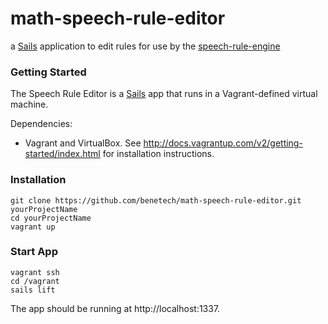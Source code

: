 # math-speech-rule-editor

a [Sails](http://sailsjs.org) application to edit rules for 
use by the [speech-rule-engine](https://github.com/zorkow/speech-rule-engine)

### Getting Started

The Speech Rule Editor is a [Sails](http://sailsjs.org) app that runs in a Vagrant-defined virtual machine.

Dependencies:

  - Vagrant and VirtualBox. See http://docs.vagrantup.com/v2/getting-started/index.html for installation instructions.

### Installation

```
git clone https://github.com/benetech/math-speech-rule-editor.git yourProjectName
cd yourProjectName
vagrant up
```

### Start App

```
vagrant ssh
cd /vagrant
sails lift
```

The app should be running at http://localhost:1337.